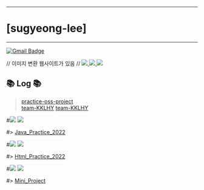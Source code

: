 ------------------------
 # [sugyeong-lee]
 ------------------------
 
 [![Gmail Badge](https://img.shields.io/badge/-Gmail-c14438?style=flat-square&logo=Gmail&logoColor=white&link=mailto:h1009218@hufs.ac.kr)](mailto:h1009218@hufs.ac.kr)   

//  이미지 변환 웹사이트가 있음
// <a href = "[https://www.notion.so/2-804f85fc028e4319b4a8896434a0e20f](https://bit.ly/3w0sazA)" target="_blank"><img src="https://img.shields.io/badge/Notion-000000?style=for-the-badge&logo=Notion&logoColor=white"> </a><a href = "https://blog.naver.com/h1009218" target="_blank"><img src="https://img.shields.io/badge/Naver-03C75A?style=for-the-badge&logo=Naver&logoColor=white"> </a><a href = "https://www.instagram.com/chum_zz/" target="_blank"><img src="https://img.shields.io/badge/Instagram-E4405F?style=for-the-badge&logo=Instagram&logoColor=white"> </a>
 
## 📚 Log 📚
> [practice-oss-project](https://github.com/sugyeong-lee/practice-oss-project.git)  
> [team-KKLHY](https://github.com/sugyeong-lee/team-KKLHY.git)
> [team-KKLHY](https://github.com/sugyeong-lee/team-KKLHY.git)


  #<img src="https://img.shields.io/badge/Java-007396?style=for-the-badge&logo=Java&logoColor=white"> <img src="https://img.shields.io/badge/git-F05032?style=for-the-badge&logo=git&logoColor=white"> 

#> [Java_Practice_2022](https://github.com/HwangBBang/JAVA_Practice_2022)  

#<img src="https://img.shields.io/badge/Html-E34F26?style=for-the-badge&logo=Html&logoColor=white"> <img src="https://img.shields.io/badge/git-F05032?style=for-the-badge&logo=git&logoColor=white"> 

#> [Html_Practice_2022](https://github.com/HwangBBang/HTML_Practice_2022)


#<img src="https://img.shields.io/badge/Arduino-00979D?style=for-the-badge&logo=Arduino&logoColor=white"> <img src="https://img.shields.io/badge/git-F05032?style=for-the-badge&logo=git&logoColor=white"> 

#> [Mini_Project](https://github.com/HwangBBang/Mini_Project)  

